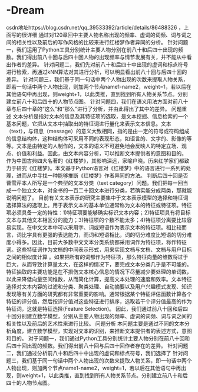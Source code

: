 # -Dream
csdn地址https://blog.csdn.net/qq_39533392/article/details/86488326  ，上面写的很详细
通过对120章回中主要人物名称出现的频率、虚词的词频、词与词之间的相关性以及前后的写作风格的比较来进行红楼梦作者异同的分析。
针对问题一，我们运用了Python工具分别统计主要人物分别在前八十和后四十出现的频数。我们得出前八十回与后四十回人物的出现频率与情节发展有关，并不能从中看出作者的差异。
针对问题二，我们先对前八十和后四十中出现的虚词和标点符号进行检索，再通过kNN算法对其进行分析，可以明显看出前八十回与后四十回的差异。
针对问题三，我们基于同一句话中两个人物出现的次数来提取人物关系，即若一句话中两个人物出现，则加两个节点name1-name2，weight=1，若以后在其他语句中再出现，则weight+1，以此类推，直到找到所有人物关系节点。分别建立前八十和后四十的人物节点图。
针对问题四，我们在语义用法方面对前八十章与后四十章的“这么”和“那么”进行了分析，并由此得出了其中的差异。
问题重述
文本分析是指对文本的信息及其特征项的选取，是文本挖掘、信息检索的一个基本问题，它把从文本中抽取出的特征词进行量化来表示文本信息。文本（text），与讯息（message）的意义大致相同，指的是由一定的符号或符码组成的信息结构体，这种结构体可采用不同的表现形态，如语言的、文字的、影像的等等。文本是由特定的人制作的，文本的语义不可避免地会反映人的特定立场、观点、价值和利益。因此，由文本内容分析，可以推断文本提供者的意图和目的。
作为中国古典四大名著的《红楼梦》，其影响深远，家喻户晓。历来红学家们都致力于研究《红楼梦》。本文基于Python语言对《红楼梦》中的语言进行一系列的处理，进而从中寻找一种能够推断《红楼梦》作者异同的方法。
判断后四十回是否曹雪芹本人所写是一个典型的文本分类（text category）问题。我们把每一回当成一个独立文本，对全书的一百二十回文本进行分类，若确实能分成两类，那就能说明问题了。
目前有关文本表示的研究主要集中于文本表示模型的选择和特征词选择算法的选取上。用于表示文本的基本单位通常称为文本的特征或特征项。特征项必须具备一定的特性：1)特征项要能够确实标识文本内容；2)特征项具有将目标文本与其他文本相区分的能力；3)特征项的个数不能太多；4)特征项分离要比较容易实现。在中文文本中可以采用字、词或短语作为表示文本的特征项。相比较而言，词比字具有更强的表达能力，而词和短语相比，词的切分难度比短语的切分难度小得多。因此，目前大多数中文文本分类系统都采用词作为特征项，称作特征词。这些特征词作为文档的中间表示形式，用来实现文档与文档、文档与用户目标之间的相似度计算 。如果把所有的词都作为特征项，那么特征向量的维数将过于巨大，从而导致计算量太大，在这样的情况下，要完成文本分类几乎是不可能的。特征抽取的主要功能是在不损伤文本核心信息的情况下尽量减少要处理的单词数，以此来降低向量空间维数，从而简化计算，提高文本处理的速度和效率。文本特征选择对文本内容的过滤和分类、聚类处理、自动摘要以及用户兴趣模式发现、知识发现等有关方面的研究都有非常重要的影响。通常根据某个特征评估函数计算各个特征的评分值，然后按评分值对这些特征进行排序，选取若干个评分值最高的作为特征词，这就是特征选择(Feature Selection)。
因此，我们通过前八十回和后四十回分别建立数学模型，分别从主要人物出现的频率、虚词的词频、词与词之间的相关性以及前后的艺术性来进行比较。
问题分析
本问题主要是通过不同的文本分析角度，建立数学模型，实现对文本的识别，来推断文本提供者的表述方式，意图和目的。
对于问题一，我们通过Python工具分别统计主要人物分别在前八十回和后四十回出现的频数。我们得出前八十回与后四十回作者存在的差异。
针对问题二，我们通过分析前八十和后四十中出现的虚词和标点符号，我们选择了
针对问题三，我们基于同一句话中两个人物出现的次数来提取人物关系，即一句话中两个人物出现，则加两个节点name1-name2，weight=1，若以后在其他语句中再出现，则weight+1，以此类推，直到找到所有人物关系节点。分别建立前八十和后四十的人物节点图。
